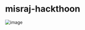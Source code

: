 # misraj-hackthoon

![image](https://github.com/astral-fate/misraj-hackthoon/assets/63984422/302232df-02e9-41e0-a960-05038c099635)
